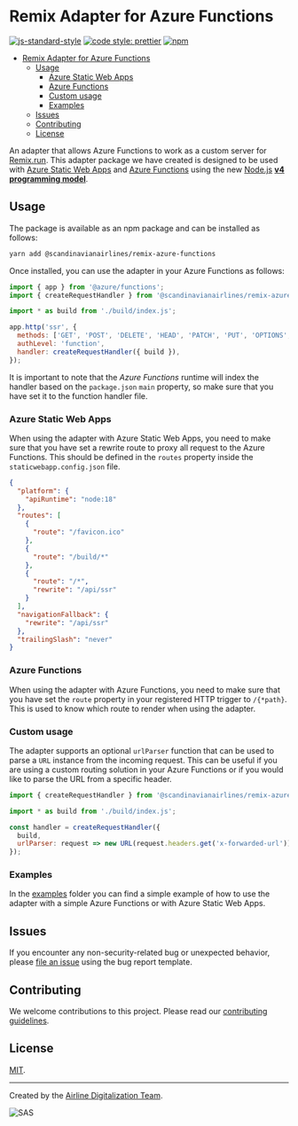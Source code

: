 # Remix Adapter for Azure Functions

[![js-standard-style](https://img.shields.io/badge/standard-javascript-fdbe15.svg?logo=javascript&logoColor=fdbe15&logoWidth=20&style=flat-square)](https://github.com/feross/standard) [![code style: prettier](https://img.shields.io/badge/code_style-prettier-ff69b4.svg?logo=prettier&style=flat-square)](https://github.com/prettier/prettier) [![npm](https://img.shields.io/npm/v/create-remix-azure-adapter?logo=npm&style=flat-square)](https://www.npmjs.com/package/@scandinavianairlines/remix-azure-functions)

- [Remix Adapter for Azure Functions](#remix-adapter-for-azure-functions)
  - [Usage](#usage)
    - [Azure Static Web Apps](#azure-static-web-apps)
    - [Azure Functions](#azure-functions)
    - [Custom usage](#custom-usage)
    - [Examples](#examples)
  - [Issues](#issues)
  - [Contributing](#contributing)
  - [License](#license)

An adapter that allows Azure Functions to work as a custom server for [Remix.run][remix]. This adapter package we have created is designed to be used with [Azure Static Web Apps][azure-staticwebapp] and [Azure Functions][azure-functions] using the new [Node.js][nodejs] [**v4 programming model**][model].

## Usage

The package is available as an npm package and can be installed as follows:

```bash
yarn add @scandinavianairlines/remix-azure-functions
```

Once installed, you can use the adapter in your Azure Functions as follows:

```javascript
import { app } from '@azure/functions';
import { createRequestHandler } from '@scandinavianairlines/remix-azure-functions';

import * as build from './build/index.js';

app.http('ssr', {
  methods: ['GET', 'POST', 'DELETE', 'HEAD', 'PATCH', 'PUT', 'OPTIONS', 'TRACE', 'CONNECT'],
  authLevel: 'function',
  handler: createRequestHandler({ build }),
});
```

It is important to note that the _Azure Functions_ runtime will index the handler based on the `package.json` `main` property, so make sure that you have set it to the function handler file.

### Azure Static Web Apps

When using the adapter with Azure Static Web Apps, you need to make sure that you have set a rewrite route to proxy all request to the Azure Functions. This should be defined in the `routes` property inside the `staticwebapp.config.json` file.

```json
{
  "platform": {
    "apiRuntime": "node:18"
  },
  "routes": [
    {
      "route": "/favicon.ico"
    },
    {
      "route": "/build/*"
    },
    {
      "route": "/*",
      "rewrite": "/api/ssr"
    }
  ],
  "navigationFallback": {
    "rewrite": "/api/ssr"
  },
  "trailingSlash": "never"
}
```

### Azure Functions

When using the adapter with Azure Functions, you need to make sure that you have set the `route` property in your registered HTTP trigger to `/{*path}`. This is used to know which route to render when using the adapter.

### Custom usage

The adapter supports an optional `urlParser` function that can be used to parse a `URL` instance from the incoming request. This can be useful if you are using a custom routing solution in your Azure Functions or if you would like to parse the URL from a specific header.

```javascript
import { createRequestHandler } from '@scandinavianairlines/remix-azure-functions';

import * as build from './build/index.js';

const handler = createRequestHandler({
  build,
  urlParser: request => new URL(request.headers.get('x-forwarded-url')),
});
```

### Examples

In the [examples](./examples) folder you can find a simple example of how to use the adapter with a simple Azure Functions or with Azure Static Web Apps.

## Issues

If you encounter any non-security-related bug or unexpected behavior, please [file an issue][bug]
using the bug report template.

[bug]: https://github.com/scandinavianairlines/remix-azure-functions/issues/new?labels=bug

## Contributing

We welcome contributions to this project. Please read our [contributing guidelines](.github/CONTRIBUTING.md).

## License

[MIT](./LICENSE).

---

Created by the [Airline Digitalization Team](mailto:airlinedigitalization@flysas.com).

![SAS](https://user-images.githubusercontent.com/850110/180438296-f79396e1-cb77-4f82-93e0-1d5bf5bea6a1.svg 'SAS')

[azure-functions]: https://learn.microsoft.com/en-us/azure/azure-functions/
[azure-staticwebapp]: https://docs.microsoft.com/en-us/azure/static-web-apps/overview
[nodejs]: https://nodejs.org
[model]: https://techcommunity.microsoft.com/t5/apps-on-azure-blog/azure-functions-node-js-v4-programming-model-is-generally/ba-p/3929217
[remix]: https://remix.run
